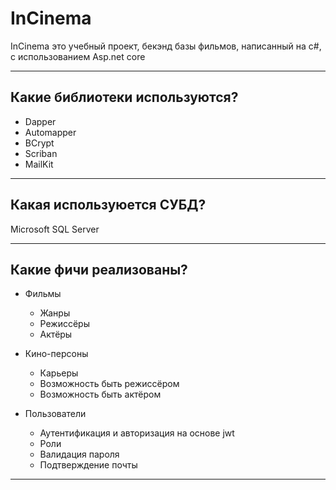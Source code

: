 # InCinema
InCinema это учебный проект, бекэнд базы фильмов, написанный на c#, 
с использованием Asp.net core

---

## Какие библиотеки используются?
* Dapper
* Automapper
* BCrypt
* Scriban
* MailKit

---

## Какая используюется СУБД?
Microsoft SQL Server

---

## Какие фичи реализованы?
* Фильмы
  * Жанры
  * Режиcсёры
  * Актёры
  

* Кино-персоны
  * Карьеры
  * Возможность быть режисcёром
  * Возможность быть актёром
  

* Пользователи
  * Аутентификация и авторизация на основе jwt 
  * Роли
  * Валидация пароля
  * Подтверждение почты
---
